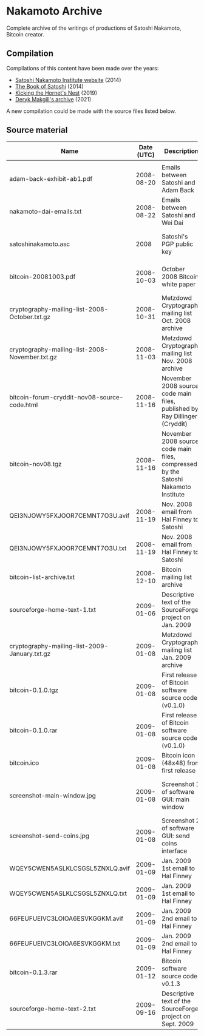 # Nakamoto Archive

Complete archive of the writings of productions of Satoshi Nakamoto, Bitcoin creator.

## Compilation

Compilations of this content have been made over the years:

- [Satoshi Nakamoto Institute website](https://satoshi.nakamotoinstitute.org/) (2014)
- [The Book of Satoshi](https://www.bookofsatoshi.com/) (2014)
- [Kicking the Hornet's Nest](https://ipfs.io/ipfs/QmUhY2xKDLQSnxoePE1R94NdDTjuNuYgKv2cXUdW9gxGQL) (2019)
- [Deryk Makgill's archive](https://www.bitcoin.com/satoshi-archive/) (2021)

A new compilation could be made with the source files listed below.

## Source material

| Name                      | Date (UTC) | Description                 | Hash (SHA256)                                                    | Source(s)                             |
|---------------------------|------------|-----------------------------|------------------------------------------------------------------|---------------------------------------|
|                           |            |                             |                                                                  |                                       |
| adam-back-exhibit-ab1.pdf | 2008-08-20 | Emails between Satoshi and Adam Back | aa30732a9d26cb1b46aefcef5bb344ff3440bff800c4ee12fa0e292c668eee7a | https://s3.documentcloud.org/documents/24439625/adam-back-exhibit-ab1-1.pdf https://www.wired.com/story/craig-wright-trial-bitcoin-royalty-testimony/ |
| nakamoto-dai-emails.txt   | 2008-08-22 | Emails between Satoshi and Wei Dai | a0fe5a04e729a271266223c733bc9207d1a25c33d300bd7945c927928324204a | Retrieved from https://gwern.net/doc/bitcoin/2008-nakamoto https://nakamotostudies.org/emails/satoshi-and-wei-dai-correspondence/ |
| satoshinakamoto.asc | 2008 | Satoshi's PGP public key | f918c6368fe1ba8ceaa9d15c73fb601c68eb3fc542979d04eb34fd5f3b0502e3 | https://bitcointalk.org/Satoshi_Nakamoto.asc https://satoshi.nakamotoinstitute.org/satoshinakamoto.asc https://bitcointalk.org/index.php?topic=458.msg5772#msg5772 https://web.archive.org/web/20110228054007/www.bitcoin.org/Satoshi_Nakamoto.asc |
| bitcoin-20081003.pdf | 2008-10-03 | October 2008 Bitcoin white paper | 427c63b364c6db914cf23072a09ffd53ee078397b7c6ab2d604e12865a982faa | https://gwern.net/doc/bitcoin/20081003-nakamoto-bitcoindraft.pdf https://www.gwern.net/docs/bitcoin/2008-nakamoto https://www.metzdowd.com/pipermail/cryptography/2015-January/024453.html https://web.archive.org/web/20150214024140/https://www.blacksheepatorenco.com/bitcoin.html |
| cryptography-mailing-list-2008-October.txt.gz  | 2008-10-31 | Metzdowd Cryptography mailing list Oct. 2008 archive | ab267d8c443f322da659c3e7136c25132dd3b3cc67a2b04e80c1470a1217f80e | https://www.metzdowd.com/pipermail/cryptography/2008-October.txt.gz |
| cryptography-mailing-list-2008-November.txt.gz | 2008-11-03 | Metzdowd Cryptography mailing list Nov. 2008 archive | 58a34a35ff92193e52d742c16071af4f4e851220049253b7486730f32ffd6aa5 | https://www.metzdowd.com/pipermail/cryptography/2008-November.txt.gz |
|  bitcoin-forum-cryddit-nov08-source-code.html | 2008-11-16 | November 2008 source code main files, published by Ray Dillinger (Cryddit) | 4ed4a72e8377390496d3b6d3c9dc483af3f1cda8e1d024737aa86715f842861c | Saved from https://bitcointalk.org/index.php?action=printpage;topic=382374.0 |
| bitcoin-nov08.tgz | 2008-11-16 | November 2008 source code main files, compressed by the Satoshi Nakamoto Institute | 4920c1e66d617b7caa3c964d549c76c016cc0b3e6689b485ce130f07334cb8a9 | https://s3.amazonaws.com/nakamotoinstitute/code/bitcoin-nov08.tgz https://bitcointalk.org/index.php?topic=382374.0 |
| QEI3NJOWY5FXJOOR7CEMNT7O3U.avif | 2008-11-19 | Nov. 2008 email from Hal Finney to Satoshi | 3ae6e43e1213a64a28cf9196d8942d0572abfdabdbad6d21bd6c893c85c98dcd | https://www.coindesk.com/markets/2020/11/26/previously-unpublished-emails-of-satoshi-nakamoto-present-a-new-puzzle/ |
| QEI3NJOWY5FXJOOR7CEMNT7O3U.txt | 2008-11-19 | Nov. 2008 email from Hal Finney to Satoshi | 5e14287b6240f8b437957a2385931146016c2720ae2aba32fd97b0718add320b | Extracted from QEI3NJOWY5FXJOOR7CEMNT7O3U.avif |
| bitcoin-list-archive.txt  | 2008-12-10 | Bitcoin mailing list archive | 2009c0859d7588eda2316a0677b1607b4d61ce7c7ee917e42a71abdb478ca14c | https://viresinnumeris.fr/bitcoin-list-archive.txt https://web.archive.org/web/20131016002559/http://sourceforge.net/p/bitcoin/mailman/bitcoin-list/ |
| sourceforge-home-text-1.txt | 2009-01-06 | Descriptive text of the SourceForge project on Jan. 2009 | 861867f173a8fc73b21e07708704edaf5b9711074eff98e546e340c792cc3ff2 | Retrieved from https://web.archive.org/web/20090106201347/https://sourceforge.net/projects/bitcoin/ |
| cryptography-mailing-list-2009-January.txt.gz | 2009-01-08 | Metzdowd Cryptography mailing list Jan. 2009 archive | b3df12be0b0df86050a894ed08e40a20fd9be2f2a101334ce633dbefd98ca310 | https://www.metzdowd.com/pipermail/cryptography/2009-January.txt.gz |
| bitcoin-0.1.0.tgz | 2009-01-08 | First release of Bitcoin software source code (v0.1.0) | ce9da46516e3042741224a7f9061e3181a5a4d17abba72b6e82922af3753d756 | http://www.zorinaq.com/pub/bitcoin-0.1.0.tgz https://bitcointalk.org/index.php?topic=68121.msg793897#msg793897 |
| bitcoin-0.1.0.rar | 2009-01-08 | First release of Bitcoin software source code (v0.1.0) | 8b17eb9a5707f2519defda4cdf8d14fa1b8dee630e11e6ef85ff9f5547555b56 | http://www.zorinaq.com/pub/bitcoin-0.1.0.rar https://bitcointalk.org/index.php?topic=68121.msg793897#msg793897 |
| bitcoin.ico     | 2009-01-08 | Bitcoin icon (48x48) from first release | 8571889ac8a29b5c2e537f3fb11973295fcffc8f9b348623aa87b3598e869033 | Extracted from bitcoin-0.1.0.tgz |
| screenshot-main-window.jpg | 2009-01-08 | Screenshot 1 of software GUI: main window | c757a9e0baa6aa509cfee6638488eb14690a32c5e9037a0f8e8ff5a65eafdf6f | https://web.archive.org/web/20110722190112im_/http://sourceforge.net/dbimage.php?id=203604 https://web.archive.org/web/20090218171704/http://sourceforge.net/project/screenshots.php?group_id=244765 https://www.metzdowd.com/pipermail/cryptography/2009-January/014994.html |
| screenshot-send-coins.jpg | 2009-01-08 | Screenshot 2 of software GUI: send coins interface | 2e24f3164d3b38ae67f29f0fc586ed40ad1a3eaadef21ff8d39fcbf937a9ed57 | https://web.archive.org/web/20120319165716if_/http://sourceforge.net/dbimage.php?id=203602 https://web.archive.org/web/20090218171704/http://sourceforge.net/project/screenshots.php?group_id=244765 https://www.metzdowd.com/pipermail/cryptography/2009-January/014994.html |
| WQEY5CWEN5ASLKLCSGSL5ZNXLQ.avif | 2009-01-09 | Jan. 2009 1st email to Hal Finney | 9430bbb9e7cabddbd29b966534e2da514637651a9d8f65b64fb73bf335372006 | https://www.coindesk.com/markets/2020/11/26/previously-unpublished-emails-of-satoshi-nakamoto-present-a-new-puzzle/ |
| WQEY5CWEN5ASLKLCSGSL5ZNXLQ.txt | 2009-01-09 | Jan. 2009 1st email to Hal Finney | c710dfc351864a44b81edac4837af937e7857494b32ae362bd91cf7d43bc5286 | Extracted from WQEY5CWEN5ASLKLCSGSL5ZNXLQ.avif |
| 66FEUFUEIVC3LOIOA6ESVKGGKM.avif | 2009-01-09 | Jan. 2009 2nd email to Hal Finney | 0280c0a9e65f9ecedb03f7c94eb25caa2da29c1d83158087c5a7b7b68296b1d6 | https://www.coindesk.com/markets/2020/11/26/previously-unpublished-emails-of-satoshi-nakamoto-present-a-new-puzzle/ |
| 66FEUFUEIVC3LOIOA6ESVKGGKM.txt | 2009-01-09 | Jan. 2009 2nd email to Hal Finney | 84cd98c69990b9e69d5e87c362053666fc94e7950fd1dc0ea165433b95ad9a28 | Extracted from 66FEUFUEIVC3LOIOA6ESVKGGKM.avif |
| bitcoin-0.1.3.rar | 2009-01-12 | Bitcoin software source code v0.1.3 | 3d73b1a80ce775e0cec7f9476644a6bf9b361e99567fd143807ad1d1c81b1756 | https://web.archive.org/web/20150825061821/http://we.lovebitco.in/bitcoin-0.1.3.rar https://bitcointalk.org/index.php?topic=68121.msg814283#msg814283 |
| sourceforge-home-text-2.txt | 2009-09-16 | Descriptive text of the SourceForge project on Sept. 2009 | 048573dc782fb3d93ab19af6e0b7247aa9a62af5a0c247480fe8a4cccf6382bb | Retrieved from https://web.archive.org/web/20090916201827/https://sourceforge.net/projects/bitcoin/ |
